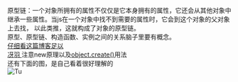 原型链：一个对象所拥有的属性不仅仅是它本身拥有的属性，它还会从其他对象中继承一些属性。当js在一个对象中找不到需要的属性时，它会到这个对象的父对象上去找，
以此类推，这就构成了对象的原型链。  
原型、原型链、构造函数、实例之间的关系脑子里要有概念。  
[仔细看这篇博客足以](https://www.jianshu.com/p/17b2d4dd6867)   
[冴羽 ](https://github.com/mqyqingfeng/Blog/issues/2)
注意new原理以及[object.create()](https://www.jianshu.com/p/28d85bebe599)用法  
还有下面的图，是自己看着很好理解的  
![Tu](https://image-static.segmentfault.com/414/769/4147698654-5c88c13cbc04c_articlex)
